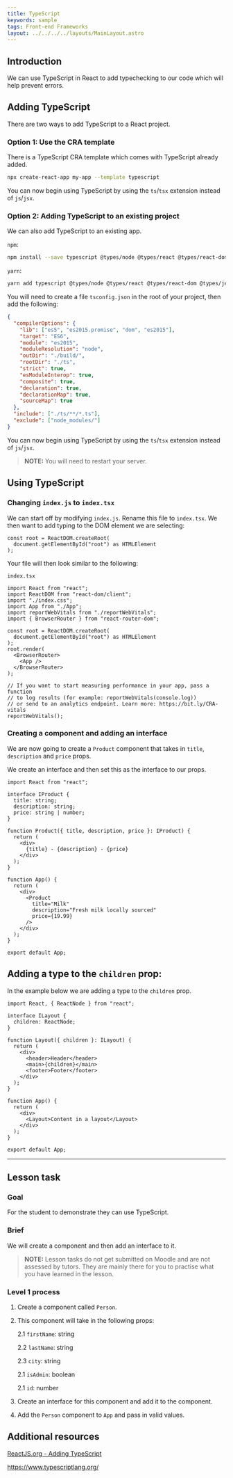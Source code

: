 ```yaml
---
title: TypeScript
keywords: sample
tags: Front-end Frameworks
layout: ../../../../layouts/MainLayout.astro
---
```


## Introduction

We can use TypeScript in React to add typechecking to our code which will help prevent errors.

## Adding TypeScript

There are two ways to add TypeScript to a React project.

### Option 1: Use the CRA template

There is a TypeScript CRA template which comes with TypeScript already added.

```bash
npx create-react-app my-app --template typescript
```

You can now begin using TypeScript by using the `ts`/`tsx` extension instead of `js`/`jsx`.

### Option 2: Adding TypeScript to an existing project

We can also add TypeScript to an existing app.

`npm`:

```bash
npm install --save typescript @types/node @types/react @types/react-dom @types/jest
```

`yarn`:

```bash
yarn add typescript @types/node @types/react @types/react-dom @types/jest
```

You will need to create a file `tsconfig.json` in the root of your project, then add the following:

```json
{
  "compilerOptions": {
    "lib": ["es5", "es2015.promise", "dom", "es2015"],
    "target": "ES6",
    "module": "es2015",
    "moduleResolution": "node",
    "outDir": "./build/",
    "rootDir": "./ts",
    "strict": true,
    "esModuleInterop": true,
    "composite": true,
    "declaration": true,
    "declarationMap": true,
    "sourceMap": true
  },
  "include": ["./ts/**/*.ts"],
  "exclude": ["node_modules/"]
}
```

You can now begin using TypeScript by using the `ts`/`tsx` extension instead of `js`/`jsx`.

> **NOTE:** You will need to restart your server.

## Using TypeScript

### Changing `index.js` to `index.tsx`

We can start off by modifying `index.js`. Rename this file to `index.tsx`. We then want to add typing to the DOM element we are selecting:

```tsx
const root = ReactDOM.createRoot(
  document.getElementById("root") as HTMLElement
);
```

Your file will then look similar to the following:

`index.tsx`

```tsx
import React from "react";
import ReactDOM from "react-dom/client";
import "./index.css";
import App from "./App";
import reportWebVitals from "./reportWebVitals";
import { BrowserRouter } from "react-router-dom";

const root = ReactDOM.createRoot(
  document.getElementById("root") as HTMLElement
);
root.render(
  <BrowserRouter>
    <App />
  </BrowserRouter>
);

// If you want to start measuring performance in your app, pass a function
// to log results (for example: reportWebVitals(console.log))
// or send to an analytics endpoint. Learn more: https://bit.ly/CRA-vitals
reportWebVitals();
```

### Creating a component and adding an interface

We are now going to create a `Product` component that takes in `title`, `description` and `price` props.

We create an interface and then set this as the interface to our props.

```tsx
import React from "react";

interface IProduct {
  title: string;
  description: string;
  price: string | number;
}

function Product({ title, description, price }: IProduct) {
  return (
    <div>
      {title} - {description} - {price}
    </div>
  );
}

function App() {
  return (
    <div>
      <Product
        title="Milk"
        description="Fresh milk locally sourced"
        price={19.99}
      />
    </div>
  );
}

export default App;
```

## Adding a type to the `children` prop:

In the example below we are adding a type to the `children` prop.

```tsx
import React, { ReactNode } from "react";

interface ILayout {
  children: ReactNode;
}

function Layout({ children }: ILayout) {
  return (
    <div>
      <header>Header</header>
      <main>{children}</main>
      <footer>Footer</footer>
    </div>
  );
}

function App() {
  return (
    <div>
      <Layout>Content in a layout</Layout>
    </div>
  );
}

export default App;
```

<hr>

## Lesson task

### Goal

For the student to demonstrate they can use TypeScript.

### Brief

We will create a component and then add an interface to it.

> <b>NOTE:</b> Lesson tasks do not get submitted on Moodle and are not assessed by tutors. They are mainly there for you to practise what you have learned in the lesson.

### Level 1 process

1. Create a component called `Person`.

2. This component will take in the following props:

   2.1 `firstName`: string

   2.2 `lastName`: string

   2.3 `city`: string

   2.1 `isAdmin`: boolean

   2.1 `id`: number

3. Create an interface for this component and add it to the component.

4. Add the `Person` component to `App` and pass in valid values.

## Additional resources

[ReactJS.org - Adding TypeScript](https://create-react-app.dev/docs/adding-typescript/)

https://www.typescriptlang.org/
